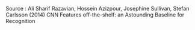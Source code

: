 Source : Ali Sharif Razavian, Hossein Azizpour, Josephine Sullivan, Stefan Carlsson (2014) CNN Features off-the-shelf: an Astounding Baseline for Recognition

